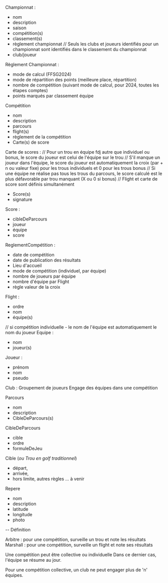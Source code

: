 Championnat :
- nom 
- description
- saison
- compétition(s)
- classement(s)
- règlement championnat
// Seuls les clubs et joueurs identifiés pour un championnat sont identifiés dans le classement du championnat 
- club/joueur

Règlement Championnat :
- mode de calcul (FFSG2024)
- mode de répartition des points (meilleure place, répartition)
- nombre de compétition (suivant mode de calcul, pour 2024, toutes les étapes comptes)
- points marqués par classement équipe


Compétition
- nom
- description
- parcours
- flight(s)
- règlement de la compétition
- Carte(s) de score

Carte de scores :
// Pour un trou en équipe fdj autre que individuel ou bonus, le score du joueur est celui de l'équipe sur le trou
// S'il manque un joueur dans l'équipe, le score du joueur est automatiquement la croix (par + n ou valeur fixe) pour les trous individuels et 0 pour les trous bonus
// Si une équipe ne réalise pas tous les trous du parcours, le score calculé est le plus défavorable par trou manquant (X ou 0 si bonus)
// Flight et carte de score sont définis simultanément
- Score(s)
- signature

Score :
- cibleDeParcours 
- joueur 
- équipe
- score

ReglementCompétition :
- date de compétition
- date de publication des résultats
- Lieu d'accueil
- mode de compétition (individuel, par équipe)
- nombre de joueurs par équipe
- nombre d'équipe par Flight
- règle valeur de la croix

Flight :
- ordre
- nom
- équipe(s)

// si compétition individuelle - le nom de l'équipe est automatiquement le nom du joueur 
Equipe : 
- nom
- joueur(s)

Joueur :
- prénom
- nom 
- pseudo

Club :
Groupement de joueurs
Engage des équipes dans une compétition


Parcours
- nom
- description
- CibleDeParcours(s)

CibleDeParcours
- cible
- ordre
- formuleDeJeu

Cible (*ou Trou en golf traditionnel*)
- départ, 
- arrivée, 
- hors limite, autres règles ... à venir

Repere
- nom
- description
- latitude
- longitude
- photo

-- 
Définition 

Arbitre : pour une compétition, surveille un trou et note les résultats
Marshall : pour une compétition, surveille un flight et note ses résultats

Une compétition peut être collective ou individuelle
Dans ce dernier cas, l'équipe se résume au jour. 

Pour une compétition collective, un club ne peut engager plus de 'n' équipes. 

